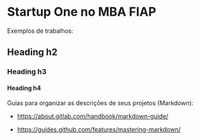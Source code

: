 # Startup One no MBA FIAP

Exemplos de trabalhos:

## Heading h2

### Heading h3

#### Heading h4

Guias para organizar as descrições de seus projetos (Markdown):

- https://about.gitlab.com/handbook/markdown-guide/

- https://guides.github.com/features/mastering-markdown/
